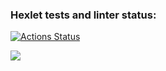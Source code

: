 ### Hexlet tests and linter status:
[![Actions Status](https://github.com/Dr4gonet/php-project-45/workflows/hexlet-check/badge.svg)](https://github.com/Dr4gonet/php-project-45/actions)

<a href="https://codeclimate.com/github/Dr4gonet/php-project-45/maintainability"><img src="https://api.codeclimate.com/v1/badges/727b0353766fc1bbee53/maintainability" /></a>
